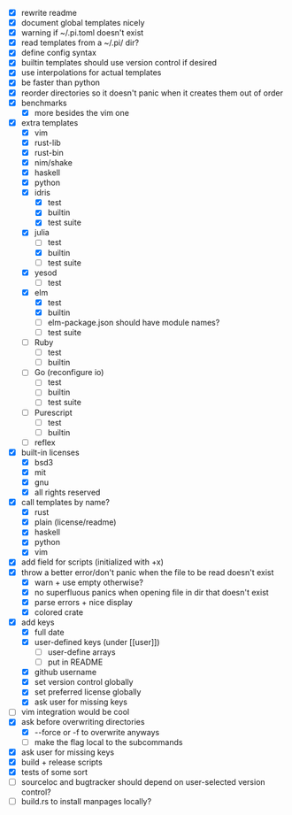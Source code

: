 - [x] rewrite readme
- [x] document global templates nicely
- [x] warning if ~/.pi.toml doesn't exist
- [x] read templates from a ~/.pi/ dir?
- [x] define config syntax
- [x] builtin templates should use version control if desired
- [x] use interpolations for actual templates
- [x] be faster than python
- [x] reorder directories so it doesn't panic when it creates them out of order
- [x] benchmarks
  - [x] more besides the vim one
- [x] extra templates
  - [x] vim
  - [x] rust-lib
  - [x] rust-bin
  - [x] nim/shake
  - [x] haskell
  - [x] python
  - [x] idris
    - [x] test
    - [x] builtin
    - [x] test suite
  - [x] julia
    - [ ] test
    - [x] builtin
    - [ ] test suite
  - [x] yesod
    - [ ] test
  - [x] elm
    - [x] test
    - [x] builtin
    - [ ] elm-package.json should have module names?
    - [ ] test suite
  - [ ] Ruby
    - [ ] test
    - [ ] builtin
  - [ ] Go (reconfigure io)
    - [ ] test
    - [ ] builtin
    - [ ] test suite
  - [ ] Purescript
    - [ ] test
    - [ ] builtin
  - [ ] reflex
- [x] built-in licenses
  - [x] bsd3
  - [x] mit
  - [x] gnu
  - [x] all rights reserved
- [x] call templates by name?
  - [x] rust
  - [x] plain (license/readme)
  - [x] haskell
  - [x] python
  - [x] vim
- [x] add field for scripts (initialized with +x)
- [x] throw a better error/don't panic when the file to be read doesn't exist
  - [x] warn + use empty otherwise?
  - [x] no superfluous panics when opening file in dir that doesn't exist
  - [x] parse errors + nice display
  - [x] colored crate
- [x] add keys
  - [x] full date 
  - [x] user-defined keys (under [[user]])
    - [ ] user-define arrays
    - [ ] put in README
  - [x] github username
  - [x] set version control globally
  - [x] set preferred license globally
  - [x] ask user for missing keys
- [ ] vim integration would be cool
- [x] ask before overwriting directories
  - [x] --force or -f to overwrite anyways
  - [ ] make the flag local to the subcommands
- [x] ask user for missing keys
- [x] build + release scripts
- [x] tests of some sort
- [ ] sourceloc and bugtracker should depend on user-selected version control?
- [ ] build.rs to install manpages locally?
